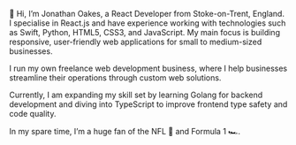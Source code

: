 👋 Hi, I’m Jonathan Oakes, a React Developer from Stoke-on-Trent, England.
I specialise in React.js and have experience working with technologies such as Swift, Python, HTML5, CSS3, and JavaScript. My main focus is building responsive, user-friendly web applications for small to medium-sized businesses.

I run my own freelance web development business, where I help businesses streamline their operations through custom web solutions.

Currently, I am expanding my skill set by learning Golang for backend development and diving into TypeScript to improve frontend type safety and code quality.

In my spare time, I’m a huge fan of the NFL 🏈 and Formula 1 🏎️.


